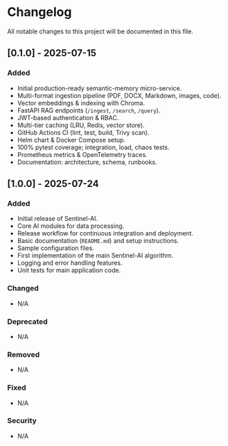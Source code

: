 # Changelog

All notable changes to this project will be documented in this file.

## [0.1.0] - 2025-07-15
### Added
- Initial production-ready semantic-memory micro-service.
- Multi-format ingestion pipeline (PDF, DOCX, Markdown, images, code).
- Vector embeddings & indexing with Chroma.
- FastAPI RAG endpoints (`/ingest`, `/search`, `/query`).
- JWT-based authentication & RBAC.
- Multi-tier caching (LRU, Redis, vector store).
- GitHub Actions CI (lint, test, build, Trivy scan).
- Helm chart & Docker Compose setup.
- 100% pytest coverage; integration, load, chaos tests.
- Prometheus metrics & OpenTelemetry traces.
- Documentation: architecture, schema, runbooks.


## [1.0.0] - 2025-07-24

### Added
- Initial release of Sentinel-AI.
- Core AI modules for data processing.
- Release workflow for continuous integration and deployment.
- Basic documentation (`README.md`) and setup instructions.
- Sample configuration files.
- First implementation of the main Sentinel-AI algorithm.
- Logging and error handling features.
- Unit tests for main application code.

### Changed
- N/A

### Deprecated
- N/A

### Removed
- N/A

### Fixed
- N/A

### Security
- N/A
